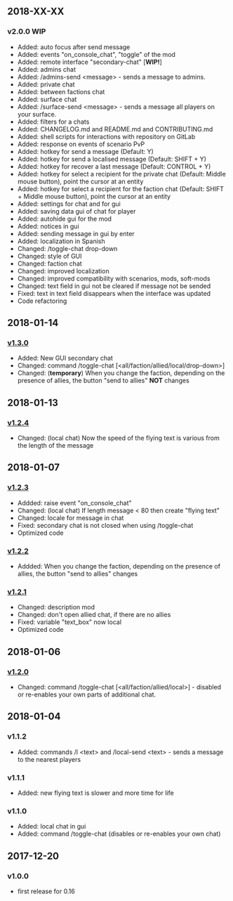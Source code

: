 ## 2018-XX-XX

### v2.0.0 WIP

- Added: auto focus after send message
- Added: events "on_console_chat", "toggle" of the mod
- Added: remote interface "secondary-chat" [**WIP!**]
- Added: admins chat
- Added: /admins-send \<message\> - sends a message to admins.
- Added: private chat
- Added: between factions chat
- Added: surface chat
- Added: /surface-send \<message\> - sends a message all players on your surface.
- Added: filters for a chats
- Added: CHANGELOG.md and README.md and CONTRIBUTING.md
- Added: shell scripts for interactions with repository on GitLab
- Added: response on events of scenario PvP
- Added: hotkey for send a message (Default: Y)
- Added: hotkey for send a localised message (Default: SHIFT + Y)
- Added: hotkey for recover a last message (Default: CONTROL + Y)
- Added: hotkey for select a recipient for the private chat (Default: Middle mouse button), point the cursor at an entity
- Added: hotkey for select a recipient for the faction chat (Default: SHIFT + Middle mouse button), point the cursor at an entity
- Added: settings for chat and for gui
- Added: saving data gui of chat for player
- Added: autohide gui for the mod
- Added: notices in gui
- Added: sending message in gui by enter
- Added: localization in Spanish
- Changed: /toggle-chat drop-down
- Changed: style of GUI
- Changed: faction chat
- Changed: improved localization
- Changed: improved compatibility with scenarios, mods, soft-mods
- Changed: text field in gui not be cleared if message not be sended
- Fixed: text in text field disappears when the interface was updated
- Code refactoring

## 2018-01-14

### [v1.3.0][v1.3.0]

- Added: New GUI secondary chat
- Changed: command /toggle-chat [\<all/faction/allied/local/drop-down\>]
- Changed: (**temporary**) When you change the faction, depending on the presence of allies, the button "send to allies" **NOT** changes

## 2018-01-13

### [v1.2.4][v1.2.4]

- Changed: (local chat) Now the speed of the flying text is various from the length of the message

## 2018-01-07

### [v1.2.3][v1.2.3]

- Addded: raise event "on_console_chat"
- Changed: (local chat) If length message < 80 then create "flying text"
- Changed: locale for message in chat
- Fixed: secondary chat is not closed when using /toggle-chat
- Optimized code

### [v1.2.2][v1.2.2]

- Addded: When you change the faction, depending on the presence of allies, the button "send to allies" changes

### [v1.2.1][v1.2.1]

- Changed: description mod
- Changed: don't open allied chat, if there are no allies
- Fixed: variable "text_box" now local
- Optimized code

## 2018-01-06

### [v1.2.0][v1.2.0]

- Changed: command /toggle-chat [\<all/faction/allied/local\>] - disabled or re-enables your own parts of additional chat.

## 2018-01-04

### v1.1.2

- Added: commands /l \<text\> and /local-send \<text\> - sends a message to the nearest players

### v1.1.1

- Added: new flying text is slower and more time for life

### v1.1.0

- Added: local chat in gui
- Added: command /toggle-chat (disables or re-enables your own chat)

## 2017-12-20

### v1.0.0

- first release for 0.16

[v2.0.0]: https://mods.factorio.com/api/downloads/data/mods/2332/secondary-chat_2.0.0.zip
[v1.3.0]: https://mods.factorio.com/api/downloads/data/mods/2332/secondary-chat_1.3.0.zip
[v1.2.4]: https://mods.factorio.com/api/downloads/data/mods/2332/secondary-chat_1.2.4.zip
[v1.2.3]: https://mods.factorio.com/api/downloads/data/mods/2332/secondary-chat_1.2.3.zip
[v1.2.2]: https://mods.factorio.com/api/downloads/data/mods/2332/secondary-chat_1.2.2.zip
[v1.2.1]: https://mods.factorio.com/api/downloads/data/mods/2332/secondary-chat_1.2.1.zip
[v1.2.0]: https://mods.factorio.com/api/downloads/data/mods/2332/secondary-chat_1.2.0.zip
